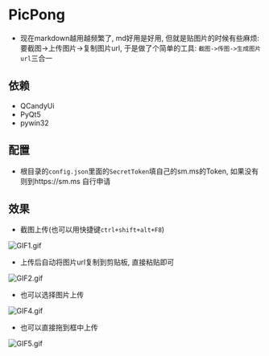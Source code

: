 # PicPong
* 现在markdown越用越频繁了, md好用是好用, 但就是贴图片的时候有些麻烦: 要截图->上传图片->复制图片url, 于是做了个简单的工具: `截图->传图->生成图片url`三合一


## 依赖
* QCandyUi
* PyQt5
* pywin32

## 配置
* 根目录的`config.json`里面的`SecretToken`填自己的sm.ms的Token, 如果没有则到https://sm.ms 自行申请

## 效果

* 截图上传(也可以用快捷键`ctrl+shift+alt+F8`)

![GIF1.gif](https://i.loli.net/2018/10/25/5bd1b6bc0ce73.gif)

* 上传后自动将图片url复制到剪贴板, 直接粘贴即可

![GIF2.gif](https://i.loli.net/2018/10/25/5bd1b75390dec.gif)

* 也可以选择图片上传

![GIF4.gif](https://i.loli.net/2018/10/25/5bd1b786a5f92.gif)

* 也可以直接拖到框中上传

![GIF5.gif](https://i.loli.net/2018/10/25/5bd1b7c38eded.gif)